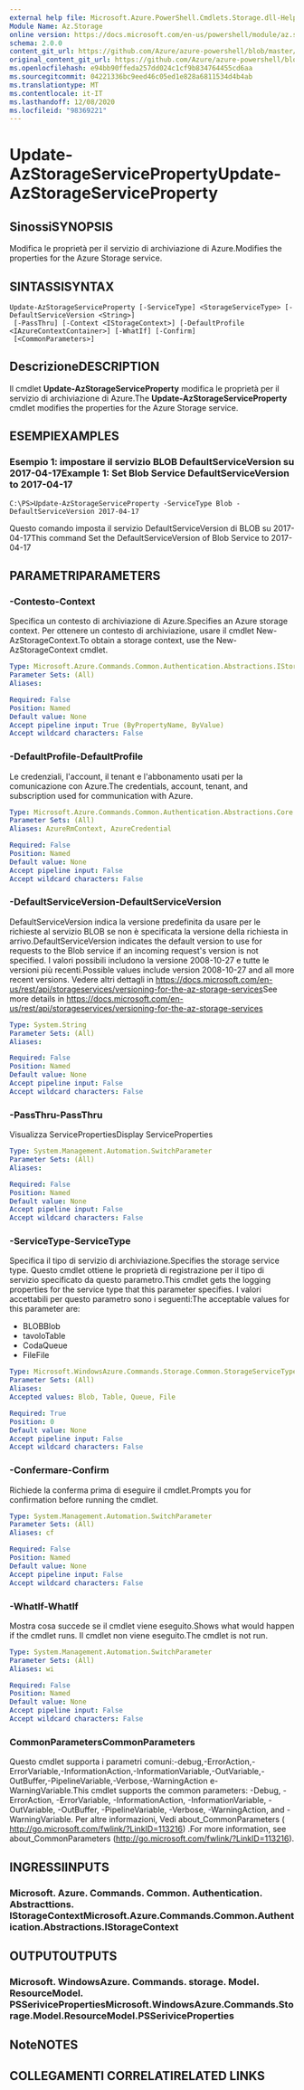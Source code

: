 ```yaml
---
external help file: Microsoft.Azure.PowerShell.Cmdlets.Storage.dll-Help.xml
Module Name: Az.Storage
online version: https://docs.microsoft.com/en-us/powershell/module/az.storage/update-azstorageserviceproperty
schema: 2.0.0
content_git_url: https://github.com/Azure/azure-powershell/blob/master/src/Storage/Storage.Management/help/Update-AzStorageServiceProperty.md
original_content_git_url: https://github.com/Azure/azure-powershell/blob/master/src/Storage/Storage.Management/help/Update-AzStorageServiceProperty.md
ms.openlocfilehash: e94bb90ffeda257dd024c1cf9b834764455cd6aa
ms.sourcegitcommit: 04221336bc9eed46c05ed1e828a6811534d4b4ab
ms.translationtype: MT
ms.contentlocale: it-IT
ms.lasthandoff: 12/08/2020
ms.locfileid: "98369221"
---
```

# <span data-ttu-id="60873-101">Update-AzStorageServiceProperty</span><span class="sxs-lookup"><span data-stu-id="60873-101">Update-AzStorageServiceProperty</span></span>

## <span data-ttu-id="60873-102">Sinossi</span><span class="sxs-lookup"><span data-stu-id="60873-102">SYNOPSIS</span></span>
<span data-ttu-id="60873-103">Modifica le proprietà per il servizio di archiviazione di Azure.</span><span class="sxs-lookup"><span data-stu-id="60873-103">Modifies the properties for the Azure Storage service.</span></span>

## <span data-ttu-id="60873-104">SINTASSI</span><span class="sxs-lookup"><span data-stu-id="60873-104">SYNTAX</span></span>

```
Update-AzStorageServiceProperty [-ServiceType] <StorageServiceType> [-DefaultServiceVersion <String>]
 [-PassThru] [-Context <IStorageContext>] [-DefaultProfile <IAzureContextContainer>] [-WhatIf] [-Confirm]
 [<CommonParameters>]
```

## <span data-ttu-id="60873-105">Descrizione</span><span class="sxs-lookup"><span data-stu-id="60873-105">DESCRIPTION</span></span>
<span data-ttu-id="60873-106">Il cmdlet **Update-AzStorageServiceProperty** modifica le proprietà per il servizio di archiviazione di Azure.</span><span class="sxs-lookup"><span data-stu-id="60873-106">The **Update-AzStorageServiceProperty** cmdlet modifies the properties for the Azure Storage service.</span></span>

## <span data-ttu-id="60873-107">ESEMPI</span><span class="sxs-lookup"><span data-stu-id="60873-107">EXAMPLES</span></span>

### <span data-ttu-id="60873-108">Esempio 1: impostare il servizio BLOB DefaultServiceVersion su 2017-04-17</span><span class="sxs-lookup"><span data-stu-id="60873-108">Example 1: Set Blob Service DefaultServiceVersion to 2017-04-17</span></span>
```
C:\PS>Update-AzStorageServiceProperty -ServiceType Blob -DefaultServiceVersion 2017-04-17
```

<span data-ttu-id="60873-109">Questo comando imposta il servizio DefaultServiceVersion di BLOB su 2017-04-17</span><span class="sxs-lookup"><span data-stu-id="60873-109">This command Set the DefaultServiceVersion of Blob Service to 2017-04-17</span></span>

## <span data-ttu-id="60873-110">PARAMETRI</span><span class="sxs-lookup"><span data-stu-id="60873-110">PARAMETERS</span></span>

### <span data-ttu-id="60873-111">-Contesto</span><span class="sxs-lookup"><span data-stu-id="60873-111">-Context</span></span>
<span data-ttu-id="60873-112">Specifica un contesto di archiviazione di Azure.</span><span class="sxs-lookup"><span data-stu-id="60873-112">Specifies an Azure storage context.</span></span>
<span data-ttu-id="60873-113">Per ottenere un contesto di archiviazione, usare il cmdlet New-AzStorageContext.</span><span class="sxs-lookup"><span data-stu-id="60873-113">To obtain a storage context, use the New-AzStorageContext cmdlet.</span></span>

```yaml
Type: Microsoft.Azure.Commands.Common.Authentication.Abstractions.IStorageContext
Parameter Sets: (All)
Aliases:

Required: False
Position: Named
Default value: None
Accept pipeline input: True (ByPropertyName, ByValue)
Accept wildcard characters: False
```

### <span data-ttu-id="60873-114">-DefaultProfile</span><span class="sxs-lookup"><span data-stu-id="60873-114">-DefaultProfile</span></span>
<span data-ttu-id="60873-115">Le credenziali, l'account, il tenant e l'abbonamento usati per la comunicazione con Azure.</span><span class="sxs-lookup"><span data-stu-id="60873-115">The credentials, account, tenant, and subscription used for communication with Azure.</span></span>

```yaml
Type: Microsoft.Azure.Commands.Common.Authentication.Abstractions.Core.IAzureContextContainer
Parameter Sets: (All)
Aliases: AzureRmContext, AzureCredential

Required: False
Position: Named
Default value: None
Accept pipeline input: False
Accept wildcard characters: False
```

### <span data-ttu-id="60873-116">-DefaultServiceVersion</span><span class="sxs-lookup"><span data-stu-id="60873-116">-DefaultServiceVersion</span></span>
<span data-ttu-id="60873-117">DefaultServiceVersion indica la versione predefinita da usare per le richieste al servizio BLOB se non è specificata la versione della richiesta in arrivo.</span><span class="sxs-lookup"><span data-stu-id="60873-117">DefaultServiceVersion indicates the default version to use for requests to the Blob service if an incoming request's version is not specified.</span></span> <span data-ttu-id="60873-118">I valori possibili includono la versione 2008-10-27 e tutte le versioni più recenti.</span><span class="sxs-lookup"><span data-stu-id="60873-118">Possible values include version 2008-10-27 and all more recent versions.</span></span> <span data-ttu-id="60873-119">Vedere altri dettagli in https://docs.microsoft.com/en-us/rest/api/storageservices/versioning-for-the-az-storage-services</span><span class="sxs-lookup"><span data-stu-id="60873-119">See more details in https://docs.microsoft.com/en-us/rest/api/storageservices/versioning-for-the-az-storage-services</span></span>

```yaml
Type: System.String
Parameter Sets: (All)
Aliases:

Required: False
Position: Named
Default value: None
Accept pipeline input: False
Accept wildcard characters: False
```

### <span data-ttu-id="60873-120">-PassThru</span><span class="sxs-lookup"><span data-stu-id="60873-120">-PassThru</span></span>
<span data-ttu-id="60873-121">Visualizza ServiceProperties</span><span class="sxs-lookup"><span data-stu-id="60873-121">Display ServiceProperties</span></span>

```yaml
Type: System.Management.Automation.SwitchParameter
Parameter Sets: (All)
Aliases:

Required: False
Position: Named
Default value: None
Accept pipeline input: False
Accept wildcard characters: False
```

### <span data-ttu-id="60873-122">-ServiceType</span><span class="sxs-lookup"><span data-stu-id="60873-122">-ServiceType</span></span>
<span data-ttu-id="60873-123">Specifica il tipo di servizio di archiviazione.</span><span class="sxs-lookup"><span data-stu-id="60873-123">Specifies the storage service type.</span></span>
<span data-ttu-id="60873-124">Questo cmdlet ottiene le proprietà di registrazione per il tipo di servizio specificato da questo parametro.</span><span class="sxs-lookup"><span data-stu-id="60873-124">This cmdlet gets the logging properties for the service type that this parameter specifies.</span></span>
<span data-ttu-id="60873-125">I valori accettabili per questo parametro sono i seguenti:</span><span class="sxs-lookup"><span data-stu-id="60873-125">The acceptable values for this parameter are:</span></span>
- <span data-ttu-id="60873-126">BLOB</span><span class="sxs-lookup"><span data-stu-id="60873-126">Blob</span></span> 
- <span data-ttu-id="60873-127">tavolo</span><span class="sxs-lookup"><span data-stu-id="60873-127">Table</span></span>
- <span data-ttu-id="60873-128">Coda</span><span class="sxs-lookup"><span data-stu-id="60873-128">Queue</span></span>
- <span data-ttu-id="60873-129">File</span><span class="sxs-lookup"><span data-stu-id="60873-129">File</span></span>

```yaml
Type: Microsoft.WindowsAzure.Commands.Storage.Common.StorageServiceType
Parameter Sets: (All)
Aliases:
Accepted values: Blob, Table, Queue, File

Required: True
Position: 0
Default value: None
Accept pipeline input: False
Accept wildcard characters: False
```

### <span data-ttu-id="60873-130">-Confermare</span><span class="sxs-lookup"><span data-stu-id="60873-130">-Confirm</span></span>
<span data-ttu-id="60873-131">Richiede la conferma prima di eseguire il cmdlet.</span><span class="sxs-lookup"><span data-stu-id="60873-131">Prompts you for confirmation before running the cmdlet.</span></span>

```yaml
Type: System.Management.Automation.SwitchParameter
Parameter Sets: (All)
Aliases: cf

Required: False
Position: Named
Default value: None
Accept pipeline input: False
Accept wildcard characters: False
```

### <span data-ttu-id="60873-132">-WhatIf</span><span class="sxs-lookup"><span data-stu-id="60873-132">-WhatIf</span></span>
<span data-ttu-id="60873-133">Mostra cosa succede se il cmdlet viene eseguito.</span><span class="sxs-lookup"><span data-stu-id="60873-133">Shows what would happen if the cmdlet runs.</span></span> <span data-ttu-id="60873-134">Il cmdlet non viene eseguito.</span><span class="sxs-lookup"><span data-stu-id="60873-134">The cmdlet is not run.</span></span>

```yaml
Type: System.Management.Automation.SwitchParameter
Parameter Sets: (All)
Aliases: wi

Required: False
Position: Named
Default value: None
Accept pipeline input: False
Accept wildcard characters: False
```

### <span data-ttu-id="60873-135">CommonParameters</span><span class="sxs-lookup"><span data-stu-id="60873-135">CommonParameters</span></span>
<span data-ttu-id="60873-136">Questo cmdlet supporta i parametri comuni:-debug,-ErrorAction,-ErrorVariable,-InformationAction,-InformationVariable,-OutVariable,-OutBuffer,-PipelineVariable,-Verbose,-WarningAction e-WarningVariable.</span><span class="sxs-lookup"><span data-stu-id="60873-136">This cmdlet supports the common parameters: -Debug, -ErrorAction, -ErrorVariable, -InformationAction, -InformationVariable, -OutVariable, -OutBuffer, -PipelineVariable, -Verbose, -WarningAction, and -WarningVariable.</span></span> <span data-ttu-id="60873-137">Per altre informazioni, Vedi about_CommonParameters ( http://go.microsoft.com/fwlink/?LinkID=113216) .</span><span class="sxs-lookup"><span data-stu-id="60873-137">For more information, see about_CommonParameters (http://go.microsoft.com/fwlink/?LinkID=113216).</span></span>

## <span data-ttu-id="60873-138">INGRESSI</span><span class="sxs-lookup"><span data-stu-id="60873-138">INPUTS</span></span>

### <span data-ttu-id="60873-139">Microsoft. Azure. Commands. Common. Authentication. Abstracttions. IStorageContext</span><span class="sxs-lookup"><span data-stu-id="60873-139">Microsoft.Azure.Commands.Common.Authentication.Abstractions.IStorageContext</span></span>

## <span data-ttu-id="60873-140">OUTPUT</span><span class="sxs-lookup"><span data-stu-id="60873-140">OUTPUTS</span></span>

### <span data-ttu-id="60873-141">Microsoft. WindowsAzure. Commands. storage. Model. ResourceModel. PSSeriviceProperties</span><span class="sxs-lookup"><span data-stu-id="60873-141">Microsoft.WindowsAzure.Commands.Storage.Model.ResourceModel.PSSeriviceProperties</span></span>

## <span data-ttu-id="60873-142">Note</span><span class="sxs-lookup"><span data-stu-id="60873-142">NOTES</span></span>

## <span data-ttu-id="60873-143">COLLEGAMENTI CORRELATI</span><span class="sxs-lookup"><span data-stu-id="60873-143">RELATED LINKS</span></span>
